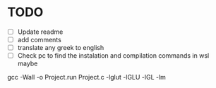 # TODO
- [ ] Update readme
- [ ] add comments
- [ ] translate any greek to english
- [ ] Check pc to find the instalation and compilation commands in wsl maybe

gcc -Wall -o Project.run Project.c -lglut -lGLU -lGL -lm